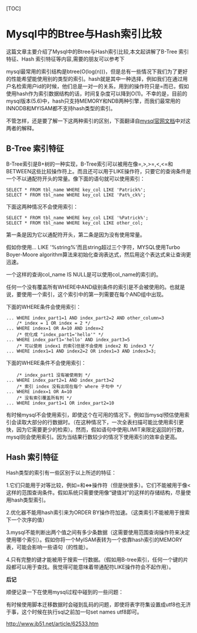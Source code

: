 [TOC]



# Mysql中的Btree与Hash索引比较

这篇文章主要介绍了Mysql中的Btree与Hash索引比较,本文起讲解了B-Tree 索引特征、Hash 索引特征等内容,需要的朋友可以参考下

mysql最常用的索引结构是btree(O(log(n)))，但是总有一些情况下我们为了更好的性能希望能使用别的类型的索引。hash就是其中一种选择，例如我们在通过用户名检索用户id的时候，他们总是一对一的关系，用到的操作符只是=而已，假如使用hash作为索引数据结构的话，时间复杂度可以降到O(1)。不幸的是，目前的mysql版本(5.6)中，hash只支持MEMORY和NDB两种引擎，而我们最常用的INNODB和MYISAM都不支持hash类型的索引。

不管怎样，还是要了解一下这两种索引的区别，下面翻译自[mysql官网文档](http://dev.mysql.com/doc/refman/5.6/en/index-btree-hash.html)中对这两者的解释。 

## **B-Tree 索引特征**

B-Tree索引是B+树的一种实现，B-Tree索引可以被用在像=,>,>=,<,<=和BETWEEN这些比较操作符上。而且还可以用于LIKE操作符，只要它的查询条件是一个不以通配符开头的常量。像下面的语句就可以使用索引：

```
SELECT * FROM tbl_name WHERE key_col LIKE 'Patrick%';
SELECT * FROM tbl_name WHERE key_col LIKE 'Pat%_ck%';
```

下面这两种情况不会使用索引：

```
SELECT * FROM tbl_name WHERE key_col LIKE '%Patrick%';
SELECT * FROM tbl_name WHERE key_col LIKE other_col;
```

第一条是因为它以通配符开头，第二条是因为没有使用常量。

假如你使用... LIKE '%string%'而且string超过三个字符，MYSQL使用Turbo Boyer-Moore algorithm算法来初始化查询表达式，然后用这个表达式来让查询更迅速。

一个这样的查询col_name IS NULL是可以使用col_name的索引的。

任何一个没有覆盖所有WHERE中AND级别条件的索引是不会被使用的。也就是说，要使用一个索引，这个索引中的第一列需要在每个AND组中出现。

下面的WHERE条件会使用索引：

```
... WHERE index_part1=1 AND index_part2=2 AND other_column=3
    /* index = 1 OR index = 2 */
... WHERE index=1 OR A=10 AND index=2
    /* 优化成 "index_part1='hello'" */
... WHERE index_part1='hello' AND index_part3=5
    /* 可以使用 index1 的索引但是不会使用 index2 和 index3 */
... WHERE index1=1 AND index2=2 OR index1=3 AND index3=3;
```

下面的WHERE条件不会使用索引：

```
    /* index_part1 没有被使用到 */
... WHERE index_part2=1 AND index_part3=2
    /* 索引 index 没有出现在每个 where 子句中 */
... WHERE index=1 OR A=10
    /* 没有索引覆盖所有列 */
... WHERE index_part1=1 OR index_part2=10
```

有时候mysql不会使用索引，即使这个在可用的情况下。例如当mysql预估使用索引会读取大部分的行数据时。（在这种情况下，一次全表扫描可能比使用索引更快，因为它需要更少的检索）。然而，假如语句中使用LIMIT来限定返回的行数，mysql则会使用索引。因为当结果行数较少的情况下使用索引的效率会更高。

## **Hash 索引特征**

Hash类型的索引有一些区别于以上所述的特征：

1.它们只能用于对等比较，例如=和<=>操作符（但是快很多）。它们不能被用于像<这样的范围查询条件。假如系统只需要使用像“键值对”的这样的存储结构，尽量使用hash类型索引。

2.优化器不能用hash索引来为ORDER BY操作符加速。（这类索引不能被用于搜索下一个次序的值）

3.mysql不能判断出两个值之间有多少条数据（这需要使用范围查询操作符来决定使用哪个索引）。假如你将一个MyISAM表转为一个依靠hash索引的MEMORY表，可能会影响一些语句（的性能）。

4.只有完整的键才能被用于搜索一行数据。（假如用B-tree索引，任何一个键的片段都可以用于查找。我觉得可能意味着带通配符LIKE操作符会不起作用）。

**后记**

顺便记录一下在使用mysql过程中碰到的一些问题：

有时候使用脚本迁移数据时会碰到乱码的问题，即使将表字符集设置成utf8也无济于事，这个时候在执行sql之前加一句set names utf8即可。



http://www.jb51.net/article/62533.htm